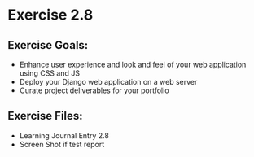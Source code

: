 # Exercise 2.8

## Exercise Goals: 
- Enhance user experience and look and feel of your web application using CSS and JS
- Deploy your Django web application on a web server 
- Curate project deliverables for your portfolio


## Exercise Files: 
- Learning Journal Entry 2.8 
- Screen Shot if test report

